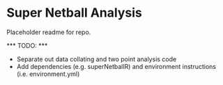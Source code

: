 # Super Netball Analysis

Placeholder readme for repo.

*** TODO: ***
- Separate out data collating and two point analysis code
- Add dependencies (e.g. superNetballR) and environment instructions (i.e. environment.yml)